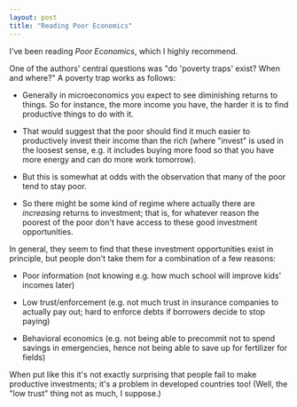 ```yaml
---
layout: post
title: "Reading Poor Economics"
---
```


I've been reading *Poor Economics*, which I highly recommend.

One of the authors' central questions was "do 'poverty traps' exist? When and where?" A poverty trap works as follows:

- Generally in microeconomics you expect to see diminishing returns to things. So for instance, the more income you have, the harder it is to find productive things to do with it.

- That would suggest that the poor should find it much easier to productively invest their income than the rich (where "invest" is used in the loosest sense, e.g. it includes buying more food so that you have more energy and can do more work tomorrow).

- But this is somewhat at odds with the observation that many of the poor tend to stay poor.

- So there might be some kind of regime where actually there are *increasing* returns to investment; that is, for whatever reason the poorest of the poor don't have access to these good investment opportunities.

In general, they seem to find that these investment opportunities exist in principle, but people don't take them for a combination of a few reasons:

- Poor information (not knowing e.g. how much school will improve kids' incomes later)

- Low trust/enforcement (e.g. not much trust in insurance companies to actually pay out; hard to enforce debts if borrowers decide to stop paying)

- Behavioral economics (e.g. not being able to precommit not to spend savings in emergencies, hence not being able to save up for fertilizer for fields)

When put like this it's not exactly surprising that people fail to make productive investments; it's a problem in developed countries too! (Well, the "low trust" thing not as much, I suppose.)
